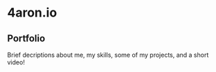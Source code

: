 # 4aron.io
## Portfolio

Brief decriptions about me, my skills, some of my projects, and a short video!
